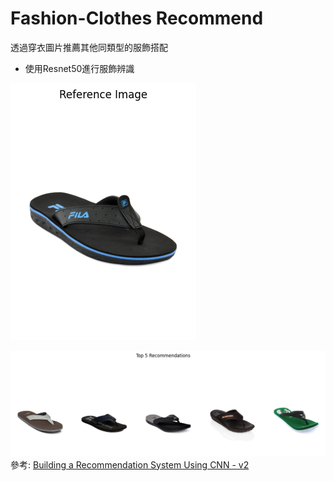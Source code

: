# Fashion-Clothes Recommend
透過穿衣圖片推薦其他同類型的服飾搭配
- 使用Resnet50進行服飾辨識

![alt text](image-1.png)

![alt text](image.png)
參考:
[Building a Recommendation System Using CNN - v2](https://www.kaggle.com/code/marlesson/building-a-recommendation-system-using-cnn-v2)